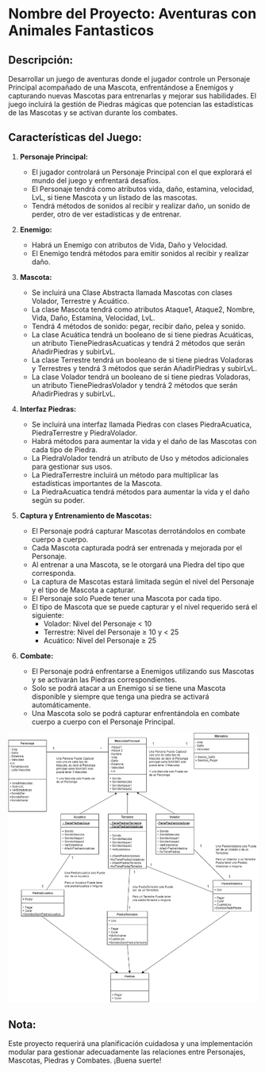 # Nombre del Proyecto: Aventuras con Animales Fantasticos

## Descripción: 
Desarrollar un juego de aventuras donde el jugador controle un Personaje Principal acompañado de una Mascota, enfrentándose a Enemigos y capturando nuevas Mascotas para entrenarlas y mejorar sus habilidades. El juego incluirá la gestión de Piedras mágicas que potencian las estadísticas de las Mascotas y se activan durante los combates.

## Características del Juego:
1. **Personaje Principal:**
   - El jugador controlará un Personaje Principal con el que explorará el mundo del juego y enfrentará desafíos.
   - El Personaje tendrá como atributos vida, daño, estamina, velocidad, LvL, si tiene Mascota y un listado de las mascotas.
   - Tendrá métodos de sonidos al recibir y realizar daño, un sonido de perder, otro de ver estadísticas y de entrenar.

2. **Enemigo:**
   - Habrá un Enemigo con atributos de Vida, Daño y Velocidad.
   - El Enemigo tendrá métodos para emitir sonidos al recibir y realizar daño.

3. **Mascota:**
   - Se incluirá una Clase Abstracta llamada Mascotas con clases Volador, Terrestre y Acuático.
   - La clase Mascota tendrá como atributos Ataque1, Ataque2, Nombre, Vida, Daño, Estamina, Velocidad, LvL.
   - Tendrá 4 métodos de sonido: pegar, recibir daño, pelea y sonido.
   - La clase Acuática tendrá un booleano de si tiene piedras Acuáticas, un atributo TienePiedrasAcuaticas y tendrá 2 métodos que serán AñadirPiedras y subirLvL.
   - La clase Terrestre tendrá un booleano de si tiene piedras Voladoras y Terrestres y tendrá 3 métodos que serán AñadirPiedras y subirLvL.
   - La clase Volador tendrá un booleano de si tiene piedras Voladoras, un atributo TienePiedrasVolador y tendrá 2 métodos que serán AñadirPiedras y subirLvL.

4. **Interfaz Piedras:**
   - Se incluirá una interfaz llamada Piedras con clases PiedraAcuatica, PiedraTerrestre y PiedraVolador.
   - Habrá métodos para aumentar la vida y el daño de las Mascotas con cada tipo de Piedra.
   - La PiedraVolador tendrá un atributo de Uso y métodos adicionales para gestionar sus usos.
   - La PiedraTerrestre incluirá un método para multiplicar las estadísticas importantes de la Mascota.
   - La PiedraAcuatica tendrá métodos para aumentar la vida y el daño según su poder.

5. **Captura y Entrenamiento de Mascotas:**
   - El Personaje podrá capturar Mascotas derrotándolos en combate cuerpo a cuerpo.
   - Cada Mascota capturada podrá ser entrenada y mejorada por el Personaje.
   - Al entrenar a una Mascota, se le otorgará una Piedra del tipo que corresponda.
   - La captura de Mascotas estará limitada según el nivel del Personaje y el tipo de Mascota a capturar.
   - El Personaje solo Puede tener una Mascota por cada tipo.
   - El tipo de Mascota que se puede capturar y el nivel requerido será el siguiente:
     - Volador: Nivel del Personaje < 10
     - Terrestre: Nivel del Personaje ≥ 10 y < 25
     - Acuático: Nivel del Personaje ≥ 25

6. **Combate:**
   - El Personaje podrá enfrentarse a Enemigos utilizando sus Mascotas y se activarán las Piedras correspondientes.
   - Solo se podrá atacar a un Enemigo si se tiene una Mascota disponible y siempre que tenga una piedra se activará automáticamente.
   - Una Mascota solo se podrá capturar enfrentándola en combate cuerpo a cuerpo con el Personaje Principal.

![Diagrama.png](src%2FDiagrama.png)
## Nota:
Este proyecto requerirá una planificación cuidadosa y una implementación modular para gestionar adecuadamente las relaciones entre Personajes, Mascotas, Piedras y Combates. ¡Buena suerte!
